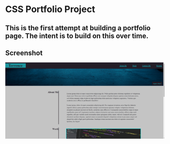 # CSS Portfolio Project

## This is the first attempt at building a portfolio page. The intent is to build on this over time.

## Screenshot

![css-portfolio](./assets/images/screenshot_Portfolio.png)
